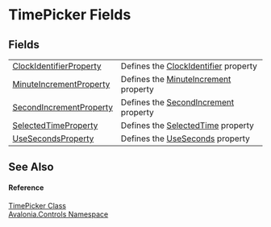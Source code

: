 # TimePicker Fields




## Fields
<table>
<tr>
<td><a href="F_Avalonia_Controls_TimePicker_ClockIdentifierProperty">ClockIdentifierProperty</a></td>
<td>Defines the <a href="P_Avalonia_Controls_TimePicker_ClockIdentifier">ClockIdentifier</a> property</td>
</tr>
<tr>
<td><a href="F_Avalonia_Controls_TimePicker_MinuteIncrementProperty">MinuteIncrementProperty</a></td>
<td>Defines the <a href="P_Avalonia_Controls_TimePicker_MinuteIncrement">MinuteIncrement</a> property</td>
</tr>
<tr>
<td><a href="F_Avalonia_Controls_TimePicker_SecondIncrementProperty">SecondIncrementProperty</a></td>
<td>Defines the <a href="P_Avalonia_Controls_TimePicker_SecondIncrement">SecondIncrement</a> property</td>
</tr>
<tr>
<td><a href="F_Avalonia_Controls_TimePicker_SelectedTimeProperty">SelectedTimeProperty</a></td>
<td>Defines the <a href="P_Avalonia_Controls_TimePicker_SelectedTime">SelectedTime</a> property</td>
</tr>
<tr>
<td><a href="F_Avalonia_Controls_TimePicker_UseSecondsProperty">UseSecondsProperty</a></td>
<td>Defines the <a href="P_Avalonia_Controls_TimePicker_UseSeconds">UseSeconds</a> property</td>
</tr>
</table>

## See Also


#### Reference
<a href="T_Avalonia_Controls_TimePicker">TimePicker Class</a>  
<a href="N_Avalonia_Controls">Avalonia.Controls Namespace</a>  
